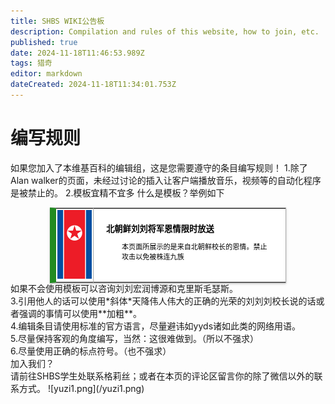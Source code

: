 ```yaml
---
title: SHBS WIKI公告板
description: Compilation and rules of this website, how to join, etc.
published: true
date: 2024-11-18T11:46:53.989Z
tags: 猎奇
editor: markdown
dateCreated: 2024-11-18T11:34:01.753Z
---
```


# 编写规则
如果您加入了本维基百科的编辑组，这是您需要遵守的条目编写规则！
1.除了Alan walker的页面，未经过讨论的插入让客户端播放音乐，视频等的自动化程序是被禁止的。
2.模板宜精不宜多
什么是模板？举例如下
<style>
  /* 默认浅色模式样式 */
  .custom-table {
    font-size: 95%;
    width: 75%;
margin: 0 auto -2px auto;
   box-shadow: 0 1px 2px 0 rgba(0,0,0,.14), 0 1px 5px 0
     rgba(0,0,0,.12), 0 2px 1px -2px rgba(0,0,0,.2);
    border: 1px #AAA solid;
    border-left: 10px solid #228b22;
    border-collapse: collapse;
    background-color: white;
    color: black;
  }
  /* 深色模式样式 */
  @media (prefers-color-scheme: dark) {
    .custom-table {
      background-color: black;
     color: white;
      border-left: 10px solid #1E90FF;
    }
  }
</style>
<table class="custom-table">
  <tr>
    <td style="width: 55px; padding: 2px; text-align: center; border-right:1px solid #AAA;">
      <img src="/nkflag.png" alt="nkflag.png" />
    </td>
    <td style="padding: 5px 20px;">
      <b>北朝鲜刘刘将军恩情限时放送</b>
      <div style="font-size: smaller; margin: 2px 0px 2px 25px;">
        <p>本页面所展示的是来自北朝鲜校长的恩情。禁止攻击以免被株连九族
        </p>
      </div>
    </td>
  </tr>
</table>
如果不会使用模板可以咨询刘刘宏润博源和克里斯毛瑟斯。<br>
3.引用他人的话可以使用*斜体*天降伟人伟大的正确的光荣的刘刘刘校长说的话或者强调的事情可以使用**加粗**。<br>
4.编辑条目请使用标准的官方语言，尽量避讳如yyds诸如此类的网络用语。<br>
5.尽量保持客观的角度编写，当然：这很难做到。（所以不强求）<br>
6.尽量使用正确的标点符号。（也不强求）<br>
加入我们？<br>
请前往SHBS学生处联系格莉丝；或者在本页的评论区留言你的除了微信以外的联系方式。
![yuzi1.png](/yuzi1.png)

